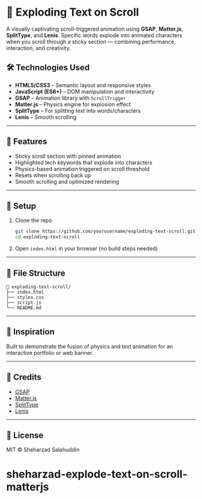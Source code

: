 # 🚀 Exploding Text on Scroll

A visually captivating scroll-triggered animation using **GSAP**, **Matter.js**, **SplitType**, and **Lenis**. Specific words explode into animated characters when you scroll through a sticky section — combining performance, interaction, and creativity.

## 🛠️ Technologies Used

* **HTML5/CSS3** – Semantic layout and responsive styles
* **JavaScript (ES6+)** – DOM manipulation and interactivity
* **GSAP** – Animation library with `ScrollTrigger`
* **Matter.js** – Physics engine for explosion effect
* **SplitType** – For splitting text into words/characters
* **Lenis** – Smooth scrolling

---

## 🎯 Features

* Sticky scroll section with pinned animation
* Highlighted tech keywords that explode into characters
* Physics-based animation triggered on scroll threshold
* Resets when scrolling back up
* Smooth scrolling and optimized rendering

---

## 🔧 Setup

1. Clone the repo

   ```bash
   git clone https://github.com/yourusername/exploding-text-scroll.git
   cd exploding-text-scroll
   ```

2. Open `index.html` in your browser (no build steps needed)

---

## 📂 File Structure

```
📁 exploding-text-scroll/
├── index.html
├── styles.css
├── script.js
└── README.md
```

---

## 🧠 Inspiration

Built to demonstrate the fusion of physics and text animation for an interactive portfolio or web banner.

---

## 🙌 Credits

* [GSAP](https://greensock.com/gsap/)
* [Matter.js](https://brm.io/matter-js/)
* [SplitType](https://github.com/lukePeavey/SplitType)
* [Lenis](https://github.com/studio-freight/lenis)

---

## 📄 License

MIT © Sheharzad Salahuddin
# sheharzad-explode-text-on-scroll-matterjs
